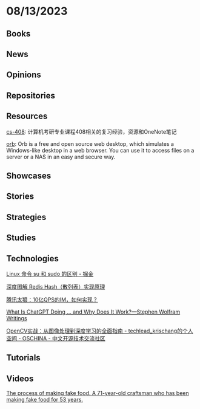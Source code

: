 # 08/13/2023

## Books

## News

## Opinions

## Repositories

## Resources
[cs-408](https://github.com/ddy-ddy/cs-408): 计算机考研专业课程408相关的复习经验，资源和OneNote笔记

[orb](https://gitlab.com/hsleisink/orb): Orb is a free and open source web desktop, which simulates a Windows-like desktop in a web browser. You can use it to access files on a server or a NAS in an easy and secure way.

## Showcases

## Stories

## Strategies

## Studies

## Technologies
[Linux 命令 su 和 sudo 的区别 - 掘金](https://juejin.cn/post/7169874215636566024)

[深度图解 Redis Hash（散列表）实现原理](https://mp.weixin.qq.com/s/1tES9pMr_EVi1zUiFhdkeQ)

[腾讯太狠：10亿QPS的IM，如何实现？](https://mp.weixin.qq.com/s/71-CFWv2RYIANrX1o3myKg)

[What Is ChatGPT Doing … and Why Does It Work?—Stephen Wolfram Writings](https://writings.stephenwolfram.com/2023/02/what-is-chatgpt-doing-and-why-does-it-work/)

[OpenCV实战：从图像处理到深度学习的全面指南 - techlead_krischang的个人空间 - OSCHINA - 中文开源技术交流社区](https://my.oschina.net/u/6723965/blog/10092372)

## Tutorials

## Videos
[The process of making fake food. A 71-year-old craftsman who has been making fake food for 53 years.](https://www.youtube.com/watch?v=O9E77WZGCpQ)
